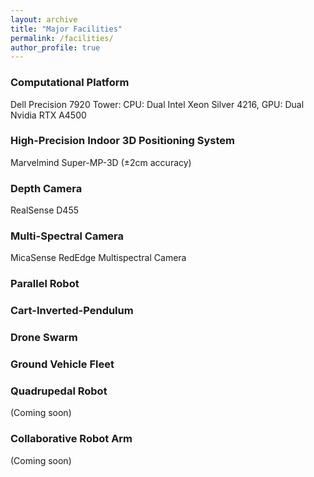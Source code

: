 ```yaml
---
layout: archive
title: "Major Facilities"
permalink: /facilities/
author_profile: true
---
```


### Computational Platform
Dell Precision 7920 Tower: CPU: Dual Intel Xeon Silver 4216, GPU: Dual Nvidia RTX A4500

### High-Precision Indoor 3D Positioning System
Marvelmind Super-MP-3D (±2cm accuracy)

### Depth Camera
RealSense D455

### Multi-Spectral Camera
MicaSense RedEdge Multispectral Camera

### Parallel Robot

### Cart-Inverted-Pendulum

### Drone Swarm

### Ground Vehicle Fleet

### Quadrupedal Robot
(Coming soon)

### Collaborative Robot Arm
(Coming soon)
